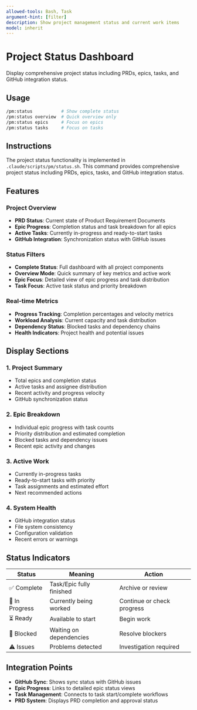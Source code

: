```yaml
---
allowed-tools: Bash, Task
argument-hint: [filter]
description: Show project management status and current work items
model: inherit
---
```


# Project Status Dashboard

Display comprehensive project status including PRDs, epics, tasks, and GitHub integration status.

## Usage

```bash
/pm:status           # Show complete status
/pm:status overview  # Quick overview only
/pm:status epics     # Focus on epics
/pm:status tasks     # Focus on tasks
```

## Instructions

The project status functionality is implemented in `.claude/scripts/pm/status.sh`. This command provides comprehensive project status including PRDs, epics, tasks, and GitHub integration status.

## Features

### Project Overview

- **PRD Status**: Current state of Product Requirement Documents
- **Epic Progress**: Completion status and task breakdown for all epics
- **Active Tasks**: Currently in-progress and ready-to-start tasks
- **GitHub Integration**: Synchronization status with GitHub issues

### Status Filters

- **Complete Status**: Full dashboard with all project components
- **Overview Mode**: Quick summary of key metrics and active work
- **Epic Focus**: Detailed view of epic progress and task distribution
- **Task Focus**: Active task status and priority breakdown

### Real-time Metrics

- **Progress Tracking**: Completion percentages and velocity metrics
- **Workload Analysis**: Current capacity and task distribution
- **Dependency Status**: Blocked tasks and dependency chains
- **Health Indicators**: Project health and potential issues

## Display Sections

### 1. Project Summary

- Total epics and completion status
- Active tasks and assignee distribution
- Recent activity and progress velocity
- GitHub synchronization status

### 2. Epic Breakdown

- Individual epic progress with task counts
- Priority distribution and estimated completion
- Blocked tasks and dependency issues
- Recent epic activity and changes

### 3. Active Work

- Currently in-progress tasks
- Ready-to-start tasks with priority
- Task assignments and estimated effort
- Next recommended actions

### 4. System Health

- GitHub integration status
- File system consistency
- Configuration validation
- Recent errors or warnings

## Status Indicators

| Status | Meaning | Action |
|--------|---------|--------|
| ✅ Complete | Task/Epic fully finished | Archive or review |
| 🔄 In Progress | Currently being worked | Continue or check progress |
| ⏳ Ready | Available to start | Begin work |
| 🚧 Blocked | Waiting on dependencies | Resolve blockers |
| ⚠️ Issues | Problems detected | Investigation required |

## Integration Points

- **GitHub Sync**: Shows sync status with GitHub issues
- **Epic Progress**: Links to detailed epic status views
- **Task Management**: Connects to task start/complete workflows
- **PRD System**: Displays PRD completion and approval status